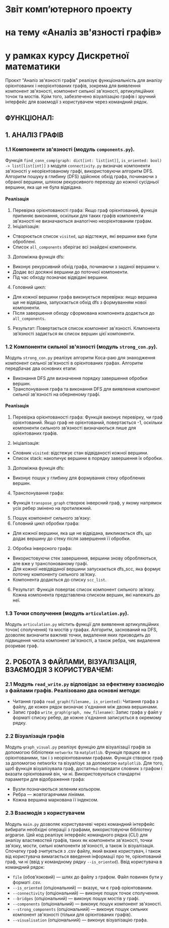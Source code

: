 # Звіт комп’ютерного проекту
# на тему «Аналіз зв'язності графів»
# у рамках курсу Дискретної математики

Проєкт "Аналіз зв'язності графів" реалізує функціональність для аналізу орієнтованих і неорієнтованих графів, зокрема для виявлення компонент
зв'язності, компонент сильної зв'язності, артикуляційних точок та мостів. Крім того, забезпечено візуалізацію графів і зручний інтерфейс для
взаємодії з користувачем через командний рядок.     


## ФУНКЦІОНАЛ:

## 1. АНАЛІЗ ГРАФІВ

### 1.1 Компоненти зв'язності (модуль `components.py`). 
Функція `find_conn_comp(graph: dict[int: list[int]]`, `is_oriented: bool) -> list[list[int]]` з модуля `connectivity.py` визначає компоненти зв'язності
у неорієнтованому графі, використовуючи алгоритм DFS. Алгоритм пошуку в глибину (DFS) здійснює обхід графа, починаючи з обраної вершини, шляхом
рекурсивного переходу до кожної сусідньої вершини, яка ще не була відвідана.

#### Реалізація
1. Перевірка орієнтованості графа: Якщо граф орієнтований, функція припиняє виконання, оскільки для таких графів компоненти зв'язності не
визначаються аналогічно неорієнтованим графам.
2. Ініціалізація:
  * Створюється список `visited`, що відстежує, які вершини вже були оброблені.
  * Список `all_components` зберігає всі знайдені компоненти.
3. Допоміжна функція dfs:
  * Виконує рекурсивний обхід графа, починаючи з заданої вершини v.
  * Додає всі досяжні вершини до поточної компоненти.
  * Під час обходу позначає відвідані вершини.
4. Головний цикл:
  * Для кожної вершини графа виконується перевірка: якщо вершина ще не відвідана, запускається обхід dfs з формуванням нової компоненти.
  * Після завершення обходу сформована компонента додається до `all_components`.
5. Результат: Повертається список компонент зв'язності. Клмпонента зв’язності задається як список вершин цієї компоненти.



### 1.2 Компоненти сильної зв'язності (модуль `strong_con.py`). 
Модуль `strong_con.py` реалізує алгоритм Коса-раю для знаходження компонент сильної
зв'язності в орієнтованих графах. Алгоритм передбачає два основних етапи:
  * Виконання DFS для визначення порядку завершення обробки вершин.
  * Транспонування графа та виконання DFS для виявлення компонент сильної зв'язності на оберненому графі.

#### Реалізація
1. Перевірка орієнтованості графа:
Функція виконує перевірку, чи граф орієнтований. Якщо граф не орієнтований, повертається -1, оскільки компоненти сильного зв’язності визначаються лише для орієнтованих графів.

2. Ініціалізація:
  * Словник `visited`: відстежує стан відвіданості кожної вершини.
  * Список stack: накопичує вершини в порядку завершення їх обробки.
3. Допоміжна функція dfs:
  * Виконує пошук у глибину для формування стеку оброблених вершин.
4. Транспонування графа: 
  * Функція `transpose_graph` створює інверсний граф, у якому напрямок усіх ребер змінено на протилежний.

5. Пошук компонент сильного зв’язку:
  1. Головний цикл обробки графа:
  * Для кожної вершини, яка ще не відвідана, викликається dfs, що додає вершину до стеку після завершення її обробки.
  2. Обробка інверсного графа:
  * Використовуючи стек завершення, вершини знову обробляються, але вже у транспонованому графі.
  * Для кожної невідвіданої вершини запускається dfs_scc, яка формує поточну компоненту сильного зв’язку.
  * Компонента додається до списку `scc_list`.
6. Результат:
  Функція повертає список компонент сильного зв’язку. Кожна компонента представлена списком вершин, які належать до неї.



### 1.3 Точки сполучення (модуль `articulation.py`). 
Модуль `articulation.py` містить функції для виявлення артикуляційних точок( сполучення) та мостів у
графах. Алгоритм, заснований на DFS, дозволяє визначити важливі точки, видалення яких призводить до підвищення числа компонент зв'язності, а також
ребра, чиє видалення розриває граф.





## 2. РОБОТА З ФАЙЛАМИ, ВІЗУАЛІЗАЦІЯ, ВЗАЄМОДІЯ З КОРИСТУВАЧЕМ:

### 2.1 Модуль `read_write.py` відповідає за ефективну взаємодію з файлами графів. Реалізовано два основні методи:
* Читання графа `read_graph(filename, is_oriented)`: Читання графа з файлу, де кожен рядок визначає з'єднання між двома вершинами.
* Запис графа `write_graph(graph, new_filename)`: Запис графа у файл у форматі списку ребер, де кожне з'єднання записується в окремому рядку.


### 2.2 Візуалізація графів
Модуль `graph_visual.py` реалізує функцію для візуалізації графів за допомогою бібліотеки `networkx` та `matplotlib`. Функція працює яе з орієнтованими, так і з неорієнтованими графами. Функція створює граф за допомогою networkx та візуалізує за допомогою `matplotlib`.
Для того, щоб функція візуалізувала граф, достатньо передати словник з графом і вказати орієнтований він, чи ні.
Використовуються стандартні параметри для відображення графа:
* Вузли позначаються зеленим кольором.
* Ребра — жовтогарячими лініями.
* Кожна вершина маркована її індексом.


### 2.3 Взаємодія з користувачем
Модуль `main.py` дозволяє користувачеві через командний інтерфейс вибирати необхідні операції з графами, використовуючи бібліотеку argparse.
Цей код реалізує інтерфейс командного рядка (CLI) для аналізу властивостей графів, таких як компоненти зв'язності, точки зв'язку, мости, сильні компоненти зв'язності, а також їх візуалізація.
Спочатку граф зчитується з .csv файлу, який вкаже користувач, і також від користувача вимагається введення інформації про те, орієнтований граф, чи ні (ввід у командному рядку `--is_oriented`).
Ввід користувача в командний рядок:
* `file` (обов’язковий) — шлях до файлу з графом. Файл повинен бути у форматі .csv.
* `--is_oriented` (опціональний) — вказує, чи є граф орієнтованим.
* `--connectivity` (опціональний) — виконує пошук точок сполучення.
* `--bridges` (опціональний) — виконує пошук мостів у графі.
* `--components` (опціональний) — виконує пошук компонент зв'язності.
* `--strong_components` (опціональний) — виконує пошук сильних компонент зв'язності (тільки для орієнтованих графів).
* `--visualisation` (опціональний) — виконує візуалізацію графа.

